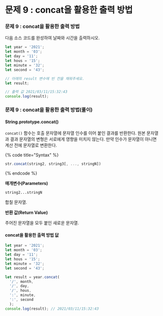 # 문제 9 : concat을 활용한 출력 방법

### 문제 9 : concat을 활용한 출력 방법

다음 소스 코드를 완성하여 날짜와 시간을 출력하시오.

```javascript
let year = '2021';
let month = '03';
let day = '11';
let hous = '15';
let minute = '32';
let second = '43';

// 아래의 result 변수에 빈 칸을 채워주세요.
let result;

// 출력 값 2021/03/11/15:32:43
console.log(result);
```

### 문제 9 : concat을 활용한 출력 방법\(풀이\)

#### String.prototype.concat\(\)

`concat()` 함수는 호출 문자열에 문자열 인수를 이어 붙인 결과를 반환한다. 원본 문자열과 결과 문자열의 변형은 서로에게 영향을 미치지 않는다. 만약 인수가 문자열이 아니면 계산 전에 문자열로 변환한다.

{% code title="Syntax" %}
```javascript
str.concat(string2, string3[, ..., stringN])
```
{% endcode %}

**매개변수\(Parameters\)**

`string2...stringN` 

합칠 문자열.

**반환 값\(Return Value\)**

주어진 문자열을 모두 붙인 새로운 문자열.

#### concat을 활용한 출력 방법 닶

```javascript
let year = '2021';
let month = '03';
let day = '11';
let hous = '15';
let minute = '32';
let second = '43';

let result = year.concat(
  '/', month,
  '/', day,
  '/', hous,
  ':', minute,
  ':', second
  );
console.log(result); // 2021/03/11/15:32:43
```





